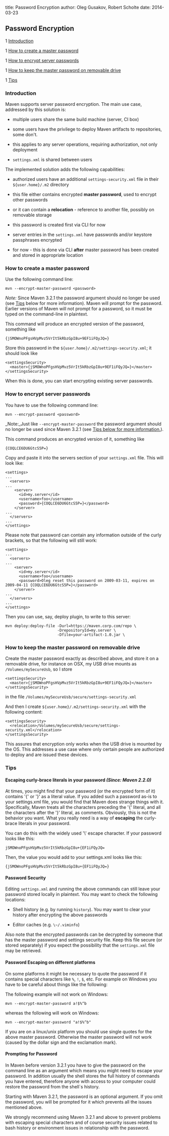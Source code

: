 title: Password Encryption
author: Oleg Gusakov, Robert Scholte
date: 2014-03-23

<!--
Licensed to the Apache Software Foundation (ASF) under one
or more contributor license agreements.  See the NOTICE file
distributed with this work for additional information
regarding copyright ownership.  The ASF licenses this file
to you under the Apache License, Version 2.0 (the
"License"); you may not use this file except in compliance
with the License.  You may obtain a copy of the License at

    http://www.apache.org/licenses/LICENSE-2.0

Unless required by applicable law or agreed to in writing,
software distributed under the License is distributed on an
"AS IS" BASIS, WITHOUT WARRANTIES OR CONDITIONS OF ANY
KIND, either express or implied.  See the License for the
specific language governing permissions and limitations
under the License.
-->

## Password Encryption



 1 [Introduction](Introduction)

 1 [How to create a master password](How_to_create_a_master_password)

 1 [How to encrypt server passwords](How_to_encrypt_server_passwords)

 1 [How to keep the master password on removable drive](How_to_keep_the_master_password_on_removable_drive)

 1 [Tips](Tips)


### Introduction


 Maven supports server password encryption. The main use case, addressed by this solution is:



 - multiple users share the same build machine (server, CI box)

 - some users have the privilege to deploy Maven artifacts to repositories, some don't.

  - this applies to any server operations, requiring authorization, not only deployment



 - `settings.xml` is shared between users


 The implemented solution adds the following capabilities:



 - authorized users have an additional `settings-security.xml` file in their `${user.home}/.m2` directory

  - this file either contains encrypted **master password**, used to encrypt other passwords

  - or it can contain a **relocation** - reference to another file, possibly on removable storage

  - this password is created first via CLI for now



 - server entries in the `settings.xml` have passwords and/or keystore passphrases encrypted

  - for now - this is done via CLI **after** master password has been created and stored in appropriate location





### How to create a master password


 Use the following command line:



```
mvn --encrypt-master-password <password>
```

 _Note:_ Since Maven 3.2.1 the password argument should no longer be used (see [Tips](Tips) below for more information). Maven will prompt for the password. Earlier versions of Maven will not prompt for a password, so it must be typed on the command-line in plaintext.


 This command will produce an encrypted version of the password, something like



```
{jSMOWnoPFgsHVpMvz5VrIt5kRbzGpI8u+9EF1iFQyJQ=}
```

 Store this password in the `${user.home}/.m2/settings-security.xml`; it should look like



```
<settingsSecurity>
  <master>{jSMOWnoPFgsHVpMvz5VrIt5kRbzGpI8u+9EF1iFQyJQ=}</master>
</settingsSecurity>
```

 When this is done, you can start encrypting existing server passwords.



### How to encrypt server passwords


 You have to use the following command line:



```
mvn --encrypt-password <password>
```

 _Note:_Just like `--encrypt-master-password` the password argument should no longer be used since Maven 3.2.1 (see [Tips below for more information.](Tips)).


 This command produces an encrypted version of it, something like



```
{COQLCE6DU6GtcS5P=}
```

 Copy and paste it into the servers section of your `settings.xml` file. This will look like:



```
<settings>
...
  <servers>
...
    <server>
      <id>my.server</id>
      <username>foo</username>
      <password>{COQLCE6DU6GtcS5P=}</password>
    </server>
...
  </servers>
...
</settings>
```

 Please note that password can contain any information outside of the curly brackets, so that the following will still work:



```
<settings>
...
  <servers>
...
    <server>
      <id>my.server</id>
      <username>foo</username>
      <password>Oleg reset this password on 2009-03-11, expires on 2009-04-11 {COQLCE6DU6GtcS5P=}</password>
    </server>
...
  </servers>
...
</settings>
```

 Then you can use, say, deploy plugin, to write to this server:



```
mvn deploy:deploy-file -Durl=https://maven.corp.com/repo \
                       -DrepositoryId=my.server \
                       -Dfile=your-artifact-1.0.jar \
```


### How to keep the master password on removable drive


 Create the master password exactly as described above, and store it on a removable drive, for instance on OSX, my USB drive mounts as `/Volumes/mySecureUsb`, so I store



```
<settingsSecurity>
  <master>{jSMOWnoPFgsHVpMvz5VrIt5kRbzGpI8u+9EF1iFQyJQ=}</master>
</settingsSecurity>
```

 in the file `/Volumes/mySecureUsb/secure/settings-security.xml`


 And then I create `${user.home}/.m2/settings-security.xml` with the following content:



```
<settingsSecurity>
  <relocation>/Volumes/mySecureUsb/secure/settings-security.xml</relocation>
</settingsSecurity>
```

 This assures that encryption only works when the USB drive is mounted by the OS. This addresses a use case where only certain people are authorized to deploy and are issued these devices.



### Tips


#### Escaping curly-brace literals in your password _(Since: Maven 2.2.0)_


 At times, you might find that your password (or the encrypted form of it) contains '{' or '}' as a literal value. If you added such a password as-is to your settings.xml file, you would find that Maven does strange things with it. Specifically, Maven treats all the characters preceding the '{' literal, and all the characters after the '}' literal, as comments. Obviously, this is not the behavior you want. What you really need is a way of **escaping** the curly-brace literals in your password.


 You can do this with the widely used '\\' escape character. If your password looks like this:



```
jSMOWnoPFgsHVpMvz5VrIt5kRbzGpI8u+{EF1iFQyJQ=
```

 Then, the value you would add to your settings.xml looks like this:



```
{jSMOWnoPFgsHVpMvz5VrIt5kRbzGpI8u+{EF1iFQyJQ=}
```


#### Password Security


 Editing `settings.xml` and running the above commands can still leave your password stored locally in plaintext. You may want to check the following locations:



 - Shell history (e.g. by running `history`). You may want to clear your history after encrypting the above passwords

 - Editor caches (e.g. `\~/.viminfo`)


 Also note that the encrypted passwords can be decrypted by someone that has the master password and settings security file. Keep this file secure (or stored separately) if you expect the possibility that the `settings.xml` file may be retrieved.



#### Password Escaping on different platforms


 On some platforms it might be necessary to quote the password if it contains special characters like `%`, `!`, `$`, etc. For example on Windows you have to be careful about things like the following:


 The following example will not work on Windows:



```
mvn --encrypt-master-password a!$%^b
```

 whereas the following will work on Windows:



```
mvn --encrypt-master-password "a!$%^b"
```

 If you are on a linux/unix platform you should use single quotes for the above master password. Otherwise the master password will not work (caused by the dollar sign and the exclamation mark).



#### Prompting for Password


 In Maven before version 3.2.1 you have to give the password on the command line as an argument which means you might need to escape your password. In addition usually the shell stores the full history of commands you have entered, therefore anyone with access to your computer could restore the password from the shell`s history.


 Starting with Maven 3.2.1, the password is an optional argument. If you omit the password, you will be prompted for it which prevents all the issues mentioned above.


 We strongly recommend using Maven 3.2.1 and above to prevent problems with escaping special characters and of course security issues related to bash history or environment issues in relationship with the password.




